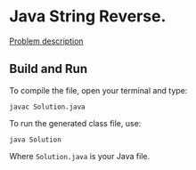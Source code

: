 # Java String Reverse.

[Problem description](https://www.hackerrank.com/challenges/java-string-reverse)

## Build and Run

To compile the file, open your terminal and type:
```
javac Solution.java
```

To run the generated class file, use:
```
java Solution
```

Where `Solution.java` is your Java file.
